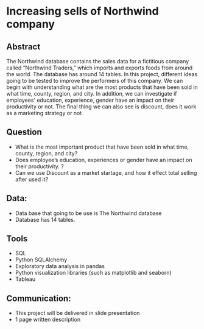 
# Increasing sells of Northwind company 

## Abstract 
The Northwind database contains the sales data for a fictitious company called “Northwind Traders,” which imports and exports foods from around the world. The database has around 14 tables. In this project, different ideas going to be tested to improve the performers of this company. We can begin with understanding what are the most products that have been sold in what time, county, region, and city. In addition, we can investigate if employees' education, experience, gender have an impact on their productivity or not. The final thing we can also see is discount, does it work as a marketing strategy or not

## Question
* What is the most important product that have been sold in what time, county, region, and city?
* Does employee’s education, experiences or gender have an impact on their productivity. ?
* Can we use Discount as a market startage, and how it effect total selling after used it?

## Data:
* Data base that going to be use is The Northwind database
* Database has 14 tables.

## Tools
* SQL
* Python SQLAlchemy 
* Exploratory data analysis in pandas 
* Python visualization libraries (such as matplotlib and seaborn) 
* Tableau


## Communication:
* This project will be delivered in slide presentation 
* 1 page written description 
